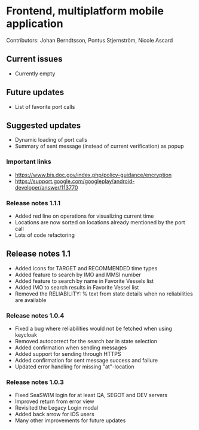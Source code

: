 # Frontend, multiplatform mobile application
Contributors: 
Johan Berndtsson, Pontus Stjernström, Nicole Ascard

## Current issues
* Currently empty

## Future updates
* List of favorite port calls

## Suggested updates
* Dynamic loading of port calls
* Summary of sent message (instead of current verification) as popup

### Important links
* https://www.bis.doc.gov/index.php/policy-guidance/encryption
* https://support.google.com/googleplay/android-developer/answer/113770

### Release notes 1.1.1
* Added red line on operations for visualizing current time
* Locations are now sorted on locations already mentioned by the port call
* Lots of code refactoring

## Release notes 1.1
* Added icons for TARGET and RECOMMENDED time types
* Added feature to search by IMO and MMSI number
* Added feature to search by name in Favorite Vessels list
* Added IMO to search results in Favorite Vessel list
* Removed the RELIABILITY: % text from state details when no reliabilities are available

### Release notes 1.0.4
* Fixed a bug where reliabilities would not be fetched when using keycloak
* Removed autocorrect for the search bar in state selection
* Added confirmation when sending messages
* Added support for sending through HTTPS
* Added confirmation for sent message success and failure
* Updated error handling for missing "at"-location

### Release notes 1.0.3
* Fixed SeaSWIM login for at least QA, SEGOT and DEV servers
* Improved return from error view
* Revisited the Legacy Login modal
* Added back arrow for iOS users
* Many other improvements for future updates
